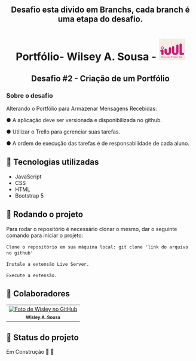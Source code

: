 <h2 align="center">Desafio esta divido em Branchs, cada branch é uma etapa do desafio.</h2>

<h1 align="center"> Portfólio- Wilsey A. Sousa - <img src="./assets/iuul.png" width="70px;" alt="Foto de Wisley no GitHub"/></h1>

<h2 align="center">Desafio #2 - Criação de um Portfólio</h2>

### Sobre o desafio

Alterando o Portfólio para Armazenar Mensagens Recebidas:

● A aplicação deve ser versionada e disponibilizada no github.

● Utilizar o Trello para gerenciar suas tarefas.

● A ordem de execução das tarefas é de responsabilidade de cada aluno.

## :wrench: Tecnologias utilizadas
* JavaScript
* CSS
* HTML
* Bootstrap 5

## :rocket: Rodando o projeto
Para rodar o repositório é necessário clonar o mesmo, dar o seguinte comando para iniciar o projeto:
```
Clone o repositório em sua máquina local: git clone 'link do arquivo no github'
```
```
Instale a extensão Live Server.
```
```
Execute a extensão.
```

## :handshake: Colaboradores
<table>
  <tr>
    <td align="center">
      <a href="http://github.com/tatialveso">
        <img src="https://github.com/wisleyasousa.png" width="100px;" alt="Foto de Wisley no GitHub"/><br>
        <sub>
          <b>Wisley A. Sousa</b>
        </sub>
      </a>
    </td>
  </tr>
</table>

## :dart: Status do projeto
Em Construção 👷 🚧 
